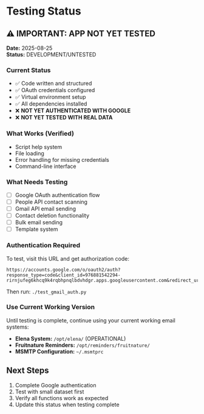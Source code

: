 # Testing Status

## ⚠️ IMPORTANT: APP NOT YET TESTED

**Date:** 2025-08-25  
**Status:** DEVELOPMENT/UNTESTED  

### Current Status
- ✅ Code written and structured
- ✅ OAuth credentials configured  
- ✅ Virtual environment setup
- ✅ All dependencies installed
- ❌ **NOT YET AUTHENTICATED WITH GOOGLE**
- ❌ **NOT YET TESTED WITH REAL DATA**

### What Works (Verified)
- Script help system
- File loading
- Error handling for missing credentials
- Command-line interface

### What Needs Testing
- [ ] Google OAuth authentication flow
- [ ] People API contact scanning
- [ ] Gmail API email sending  
- [ ] Contact deletion functionality
- [ ] Bulk email sending
- [ ] Template system

### Authentication Required
To test, visit this URL and get authorization code:
```
https://accounts.google.com/o/oauth2/auth?response_type=code&client_id=976881542294-rirnjufeg6khcq9k4rqbhpnqlbdvhdgr.apps.googleusercontent.com&redirect_uri=urn%3Aietf%3Awg%3Aoauth%3A2.0%3Aoob&scope=https%3A%2F%2Fwww.googleapis.com%2Fauth%2Fcontacts+https%3A%2F%2Fwww.googleapis.com%2Fauth%2Fgmail.send&state=ta7qCSXxlp1kgS8Dj64QPcccfRaMW6&prompt=consent&access_type=offline
```

Then run: `./test_gmail_auth.py`

### Use Current Working Version
Until testing is complete, continue using your current working email systems:
- **Elena System:** `/opt/elena/` (OPERATIONAL)
- **Fruitnature Reminders:** `/opt/reminders/fruitnature/`
- **MSMTP Configuration:** `~/.msmtprc`

## Next Steps
1. Complete Google authentication
2. Test with small dataset first
3. Verify all functions work as expected
4. Update this status when testing complete